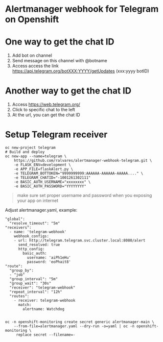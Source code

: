 # Alertmanager webhook for Telegram on Openshift

One way to get the chat ID
==========================
1) Add bot on channel
2) Send message on this channel with @botname
3) Access access the link https://api.telegram.org/botXXX:YYYY/getUpdates (xxx:yyyy botID)

Another way to get the chat ID
==============================
1) Access https://web.telegram.org/
2) Click to specific chat to the left
3) At the url, you can get the chat ID


Setup Telegram receiver 
========================

```
oc new-project telegram
# Build and deploy
oc new-app --name=telegram \
    https://github.com/ralvares/alertmanager-webhook-telegram.git \
    -e FLASK_ENV=development \
    -e APP_FILE=flaskAlert.py \
    -e TELEGRAM_BOTTOKEN="9999999999:AAAAAA-AAAAAA-AAAAA...." \
    -e TELEGRAM_CHATID="-1001261302111"
    -e BASIC_AUTH_USERNAME="xxxxxxxx" \
    -e BASIC_AUTH_PASSWORD="YYYYYYYY"
```
> make sure set proper username and password when you exposing your app on internet  
 
Adjust alertmanager.yaml, example:
```
"global":
  "resolve_timeout": "5m"
"receivers":
  - name: 'telegram-webhook'
    webhook_configs:
    - url: http://telegram.telegram.svc.cluster.local:8080/alert
      send_resolved: true
      http_config:
        basic_auth:
          username: 'aiPh1eHu'
          password: 'eoPhait8'
"route":
  "group_by":
  - "job"
  "group_interval": "5m"
  "group_wait": "30s"
  "receiver": "telegram-webhook"
  "repeat_interval": "12h"
  "routes":
    - receiver: telegram-webhook
      match:
        alertname: Watchdog
    
```

```
oc -n openshift-monitoring create secret generic alertmanager-main \
    --from-file=alertmanager.yaml --dry-run -o=yaml | oc -n openshift-monitoring \
     replace secret --filename=-
```

